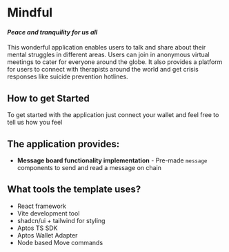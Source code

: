# Mindful
#### *Peace and tranquility for us all*

This wonderful application enables users to talk and share about their mental struggles in different areas. Users can join in anonymous virtual meetings to cater for everyone around the globe.
It also provides a platform for users to connect with therapists around the world and get crisis responses like suicide prevention hotlines.

## How to get Started
To get started with the application just connect your wallet and feel free to tell us how you feel

## The application provides:

- **Message board functionality implementation** - Pre-made `message` components to send and read a message on chain


## What tools the template uses?

- React framework
- Vite development tool
- shadcn/ui + tailwind for styling
- Aptos TS SDK
- Aptos Wallet Adapter
- Node based Move commands
